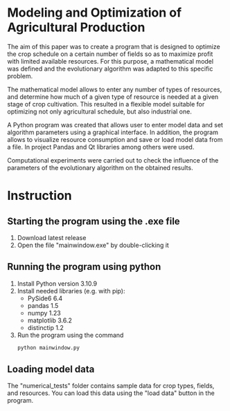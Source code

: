 # Modeling and Optimization of Agricultural Production

The aim of this paper was to create a program that is designed to optimize the crop schedule on a certain number of fields so as to maximize profit with limited available resources. 
For this purpose, a mathematical model was defined and the evolutionary algorithm was adapted to this specific problem.

The mathematical model allows to enter any number of types of resources, and determine how much of a given type of resource is needed at a given stage of crop cultivation. 
This resulted in a flexible model suitable for optimizing not only agricultural schedule, but also industrial one.

A Python program was created that allows user to enter model data and set algorithm parameters using a graphical interface. 
In addition, the program allows to visualize resource consumption and save or load model data from a file. In project Pandas and Qt libraries among others were used.

Computational experiments were carried out to check the influence of the parameters of the evolutionary algorithm on the obtained results.

# Instruction

## Starting the program using the .exe file

1. Download latest release
1. Open the file "mainwindow.exe" by double-clicking it

## Running the program using python

1. Install Python version 3.10.9
1. Install needed libraries (e.g. with pip):
	- PySide6 6.4
	- pandas 1.5
	- numpy 1.23
	- matplotlib 3.6.2
	- distinctip 1.2
1. Run the program using the command
    ```bash
    python mainwindow.py
    ```
   
## Loading model data

The "numerical_tests" folder contains sample data for crop types, fields, and resources.
You can load this data using the "load data" button in the program.
